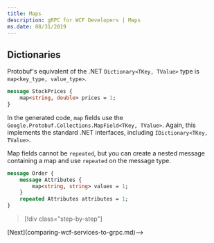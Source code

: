 ```yaml
---
title: Maps
description: gRPC for WCF Developers | Maps
ms.date: 08/31/2019
---
```


## Dictionaries

Protobuf's equivalent of the .NET `Dictionary<TKey, TValue>` type is `map<key_type, value_type>`.

```protobuf
message StockPrices {
    map<string, double> prices = 1;
}
```

In the generated code, `map` fields use the `Google.Protobuf.Collections.MapField<TKey, TValue>`. Again, this implements the standard .NET interfaces, including `IDictionary<TKey, TValue>`.

Map fields cannot be `repeated`, but you can create a nested message containing a map and use `repeated` on the message type.

```protobuf
message Order {
    message Attributes {
        map<string, string> values = 1;
    }
    repeated Attributes attributes = 1;
}
```

>[!div class="step-by-step"]
<!-->[Next](comparing-wcf-services-to-grpc.md)-->
